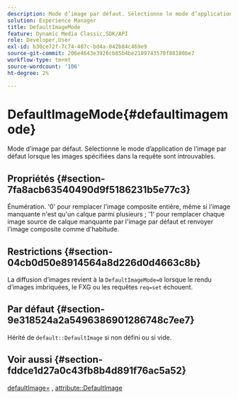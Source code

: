 ```yaml
---
description: Mode d’image par défaut. Sélectionne le mode d’application de l’image par défaut lorsque les images spécifiées dans la requête sont introuvables.
solution: Experience Manager
title: DefaultImageMode
feature: Dynamic Media Classic,SDK/API
role: Developer,User
exl-id: b30ce72f-7c74-407c-bd4a-042b84c469e9
source-git-commit: 206e4643e3926cb85b4be2189743578f88180be7
workflow-type: tm+mt
source-wordcount: '106'
ht-degree: 2%

---
```


# DefaultImageMode{#defaultimagemode}

Mode d’image par défaut. Sélectionne le mode d’application de l’image par défaut lorsque les images spécifiées dans la requête sont introuvables.

## Propriétés {#section-7fa8acb63540490d9f5186231b5e77c3}

Énumération. &#39;0&#39; pour remplacer l&#39;image composite entière, même si l&#39;image manquante n&#39;est qu&#39;un calque parmi plusieurs ; &#39;1&#39; pour remplacer chaque image source de calque manquante par l&#39;image par défaut et renvoyer l&#39;image composite comme d&#39;habitude.

## Restrictions {#section-04cb0d50e8914564a8d226d0d4663c8b}

La diffusion d’images revient à la `DefaultImageMode=0` lorsque le rendu d’images imbriquées, le FXG ou les requêtes `req=set` échouent.

## Par défaut {#section-9e318524a2a5496386901286748c7ee7}

Hérité de `default::DefaultImage` si non défini ou si vide.

## Voir aussi {#section-fddce1d27a0c43fb8b4d891f76ac5a52}

[defaultImage=](../../../../../is-api/image-catalog/image-serving-api-ref/c-image-catalog-reference/c-attributes-reference/r-is-cat-defaultimage.md#reference-8e9900e129f54ed68462a3c2fc3bc433) , [attribute::DefaultImage](../../../../../is-api/http-ref/image-serving-api-ref/c-http-protocol-reference/c-command-reference/r-is-http-defaultimage.md#reference-209aa6ce830f490483412eb26af67fd2)
